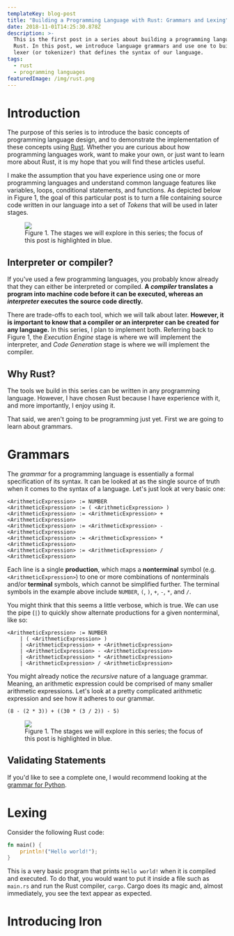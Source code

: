 ```yaml
---
templateKey: blog-post
title: "Building a Programming Language with Rust: Grammars and Lexing"
date: 2018-11-01T14:25:30.878Z
description: >-
  This is the first post in a series about building a programming language with
  Rust. In this post, we introduce language grammars and use one to build a
  lexer (or tokenizer) that defines the syntax of our language.
tags:
  - rust
  - programming languages
featuredImage: /img/rust.png
---
```


# Introduction

The purpose of this series is to introduce the basic concepts of programming language design, and to demonstrate 
the implementation of these concepts using [Rust](https://www.rust-lang.org/). Whether you are curious about how programming languages work, 
want to make your own, or just want to learn more about Rust, it is my hope that you will find these articles useful.

I make the assumption that you have experience using one or more programming languages and understand common
language features like variables, loops, conditional statements, and functions. As depicted below in Figure 1, 
the goal of this particular post is to turn a file containing source code written in our language into a set of 
*Tokens* that will be used in later stages.

<figure>
    <img class="post-image" src="/img/compiler.svg" />
    <figcaption>Figure 1. The stages we will explore in this series; the focus of this post is highlighted in blue.</figcaption>
</figure>

## Interpreter or compiler?

If you've used a few programming languages, you probably know already that they can either be interpreted or compiled.
**A *compiler* translates a program into machine code before it can be executed, whereas an *interpreter* executes the
source code directly.**

There are trade-offs to each tool, which we will talk about later. **However, it is important to know that a compiler 
or an interpreter can be created for any language.** In this series, I plan to implement both. Referring back to 
Figure 1, the *Execution Engine* stage is where we will implement the interpreter, and *Code Generation* stage 
is where we will implement the compiler.

## Why Rust?

The tools we build in this series can be written in any programming language. However, I have chosen Rust because I have
experience with it, and more importantly, I enjoy using it.

That said, we aren't going to be programming just yet. First we are going to learn about grammars.

# Grammars

The *grammar* for a programming language is essentially a formal specification of its syntax. It can be looked at as 
the single source of truth when it comes to the syntax of a language. Let's just look at very basic one:

```
<ArithmeticExpression> := NUMBER
<ArithmeticExpression> := ( <ArithmeticExpression> )
<ArithmeticExpression> := <ArithmeticExpression> + <ArithmeticExpression>
<ArithmeticExpression> := <ArithmeticExpression> - <ArithmeticExpression>
<ArithmeticExpression> := <ArithmeticExpression> * <ArithmeticExpression>
<ArithmeticExpression> := <ArithmeticExpression> / <ArithmeticExpression>
```

Each line is a single **production**, which maps a **nonterminal** symbol (e.g. `<ArithmeticExpression>`) 
to one or more combinations of nonterminals and/or **terminal** symbols, which cannot be simplified further. The terminal 
symbols in the example above include `NUMBER`, `(`, `)`, `+`, `-`, `*`, and `/`. 

You might think that this seems a little verbose, which is true. We can use the pipe (`|`) to quickly show alternate
productions for a given nonterminal, like so:

```
<ArithmeticExpression> := NUMBER
    | ( <ArithmeticExpression> )
    | <ArithmeticExpression> + <ArithmeticExpression>
    | <ArithmeticExpression> - <ArithmeticExpression>
    | <ArithmeticExpression> * <ArithmeticExpression>
    | <ArithmeticExpression> / <ArithmeticExpression>
```

You might already notice the *recursive* nature of a language grammar. Meaning, an arithmetic expression could 
be comprised of many smaller arithmetic expressions. Let's look at a pretty complicated arithmetic expression and
see how it adheres to our grammar.

```
(8 - (2 * 3)) + ((30 * (3 / 2)) - 5)
```

<figure>
    <img class="post-image" src="/img/expr.svg" />
    <figcaption>Figure 1. The stages we will explore in this series; the focus of this post is highlighted in blue.</figcaption>
</figure>

## Validating Statements

If you'd like to see a complete one, I would recommend looking at the [grammar for Python](https://docs.python.org/3/reference/grammar.html).

# Lexing

Consider the following Rust code:

```rust
fn main() {
    println!("Hello world!");
}
```

This is a very basic program that prints `Hello world!` when it is compiled and executed. To do that,
you would want to put it inside a file such as `main.rs` and run the Rust compiler, `cargo`. Cargo
does its magic and, almost immediately, you see the text appear as expected.

# Introducing Iron